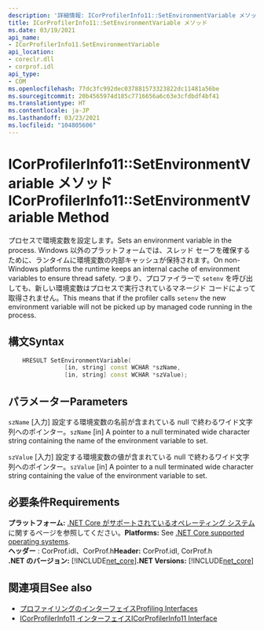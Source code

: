 ```yaml
---
description: '詳細情報: ICorProfilerInfo11::SetEnvironmentVariable メソッド'
title: ICorProfilerInfo11::SetEnvironmentVariable メソッド
ms.date: 03/19/2021
api_name:
- ICorProfilerInfo11.SetEnvironmentVariable
api_location:
- coreclr.dll
- corprof.idl
api_type:
- COM
ms.openlocfilehash: 77dc3fc992dec037881573323822dc11481a56be
ms.sourcegitcommit: 20b4565974d185c7716656a6c63e3cfdbdf4bf41
ms.translationtype: HT
ms.contentlocale: ja-JP
ms.lasthandoff: 03/23/2021
ms.locfileid: "104805606"
---
```

# <a name="icorprofilerinfo11setenvironmentvariable-method"></a><span data-ttu-id="38d9f-103">ICorProfilerInfo11::SetEnvironmentVariable メソッド</span><span class="sxs-lookup"><span data-stu-id="38d9f-103">ICorProfilerInfo11::SetEnvironmentVariable Method</span></span>

<span data-ttu-id="38d9f-104">プロセスで環境変数を設定します。</span><span class="sxs-lookup"><span data-stu-id="38d9f-104">Sets an environment variable in the process.</span></span> <span data-ttu-id="38d9f-105">Windows 以外のプラットフォームでは、スレッド セーフを確保するために、ランタイムに環境変数の内部キャッシュが保持されます。</span><span class="sxs-lookup"><span data-stu-id="38d9f-105">On non-Windows platforms the runtime keeps an internal cache of environment variables to ensure thread safety.</span></span> <span data-ttu-id="38d9f-106">つまり、プロファイラーで `setenv` を呼び出しても、新しい環境変数はプロセスで実行されているマネージド コードによって取得されません。</span><span class="sxs-lookup"><span data-stu-id="38d9f-106">This means that if the profiler calls `setenv` the new environment variable will not be picked up by managed code running in the process.</span></span>
  
## <a name="syntax"></a><span data-ttu-id="38d9f-107">構文</span><span class="sxs-lookup"><span data-stu-id="38d9f-107">Syntax</span></span>  
  
```cpp  
    HRESULT SetEnvironmentVariable(
                [in, string] const WCHAR *szName,
                [in, string] const WCHAR *szValue);
```  
  
## <a name="parameters"></a><span data-ttu-id="38d9f-108">パラメーター</span><span class="sxs-lookup"><span data-stu-id="38d9f-108">Parameters</span></span>

<span data-ttu-id="38d9f-109">`szName` [入力] 設定する環境変数の名前が含まれている null で終わるワイド文字列へのポインター。</span><span class="sxs-lookup"><span data-stu-id="38d9f-109">`szName` [in] A pointer to a null terminated wide character string containing the name of the environment variable to set.</span></span>

<span data-ttu-id="38d9f-110">`szValue` [入力] 設定する環境変数の値が含まれている null で終わるワイド文字列へのポインター。</span><span class="sxs-lookup"><span data-stu-id="38d9f-110">`szValue` [in] A pointer to a null terminated wide character string containing the value of the environment variable to set.</span></span>

## <a name="requirements"></a><span data-ttu-id="38d9f-111">必要条件</span><span class="sxs-lookup"><span data-stu-id="38d9f-111">Requirements</span></span>  

<span data-ttu-id="38d9f-112">**プラットフォーム:** [.NET Core がサポートされているオペレーティング システム](../../../core/install/windows.md?pivots=os-windows)に関するページを参照してください。</span><span class="sxs-lookup"><span data-stu-id="38d9f-112">**Platforms:** See [.NET Core supported operating systems](../../../core/install/windows.md?pivots=os-windows).</span></span>  
<span data-ttu-id="38d9f-113">**ヘッダー** : CorProf.idl、CorProf.h</span><span class="sxs-lookup"><span data-stu-id="38d9f-113">**Header:** CorProf.idl, CorProf.h</span></span>  
<span data-ttu-id="38d9f-114">**.NET のバージョン:** [!INCLUDE[net_core](../../../../includes/net-core-31-md.md)]</span><span class="sxs-lookup"><span data-stu-id="38d9f-114">**.NET Versions:** [!INCLUDE[net_core](../../../../includes/net-core-31-md.md)]</span></span>  
  
## <a name="see-also"></a><span data-ttu-id="38d9f-115">関連項目</span><span class="sxs-lookup"><span data-stu-id="38d9f-115">See also</span></span>

- [<span data-ttu-id="38d9f-116">プロファイリングのインターフェイス</span><span class="sxs-lookup"><span data-stu-id="38d9f-116">Profiling Interfaces</span></span>](profiling-interfaces.md)
- [<span data-ttu-id="38d9f-117">ICorProfilerInfo11 インターフェイス</span><span class="sxs-lookup"><span data-stu-id="38d9f-117">ICorProfilerInfo11 Interface</span></span>](icorprofilerinfo11-interface.md)
